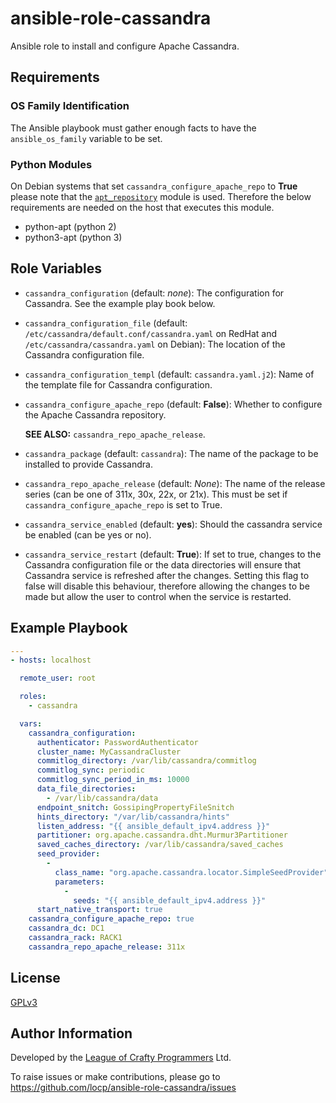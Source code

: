 # ansible-role-cassandra

Ansible role to install and configure Apache Cassandra.

## Requirements

### OS Family Identification
The Ansible playbook must gather enough facts to have the `ansible_os_family`
variable to be set.

### Python Modules
On Debian systems that set `cassandra_configure_apache_repo` to **True** please
note that the
[`apt_repository`](http://docs.ansible.com/ansible/latest/modules/apt_repository_module.html)
module is used.  Therefore the below requirements are needed on the host that
executes this module.

* python-apt (python 2)
* python3-apt (python 3)

## Role Variables

* `cassandra_configuration` (default: *none*):
  The configuration for Cassandra.  See the example play book below.

* `cassandra_configuration_file` (default: `/etc/cassandra/default.conf/cassandra.yaml` on RedHat and
  `/etc/cassandra/cassandra.yaml` on Debian):
  The location of the Cassandra configuration file.

* `cassandra_configuration_templ` (default: `cassandra.yaml.j2`):
  Name of the template file for Cassandra configuration.

* `cassandra_configure_apache_repo` (default: **False**):
  Whether to configure the Apache Cassandra repository.

  **SEE ALSO:** `cassandra_repo_apache_release`.

* `cassandra_package` (default: `cassandra`):
  The name of the package to be installed to provide Cassandra.

* `cassandra_repo_apache_release` (default: *None*):
  The name of the release series (can be one of 311x, 30x, 22x, or 21x).  This
  must be set if `cassandra_configure_apache_repo` is set to True.

* `cassandra_service_enabled` (default: **yes**):
  Should the cassandra service be enabled (can be yes or no).

* `cassandra_service_restart` (default: **True**):
  If set to true, changes to the Cassandra configuration file or the data
  directories will ensure that Cassandra service is refreshed after the
  changes.  Setting this flag to false will disable this behaviour, therefore
  allowing the changes to be made but allow the user to control when the service
  is restarted.

## Example Playbook

```YAML
---
- hosts: localhost

  remote_user: root

  roles:
    - cassandra

  vars:
    cassandra_configuration:
      authenticator: PasswordAuthenticator
      cluster_name: MyCassandraCluster
      commitlog_directory: /var/lib/cassandra/commitlog
      commitlog_sync: periodic
      commitlog_sync_period_in_ms: 10000
      data_file_directories:
        - /var/lib/cassandra/data
      endpoint_snitch: GossipingPropertyFileSnitch
      hints_directory: "/var/lib/cassandra/hints"
      listen_address: "{{ ansible_default_ipv4.address }}"
      partitioner: org.apache.cassandra.dht.Murmur3Partitioner
      saved_caches_directory: /var/lib/cassandra/saved_caches
      seed_provider:
        -
          class_name: "org.apache.cassandra.locator.SimpleSeedProvider"
          parameters:
            -
              seeds: "{{ ansible_default_ipv4.address }}"
      start_native_transport: true
    cassandra_configure_apache_repo: true
    cassandra_dc: DC1
    cassandra_rack: RACK1
    cassandra_repo_apache_release: 311x
```

## License

[GPLv3](https://github.com/locp/ansible-role-cassandra/blob/develop/LICENSE)

## Author Information

Developed by the
[League of Crafty Programmers](http://www.locp.co.uk) Ltd.

To raise issues or make contributions, please go to
https://github.com/locp/ansible-role-cassandra/issues
